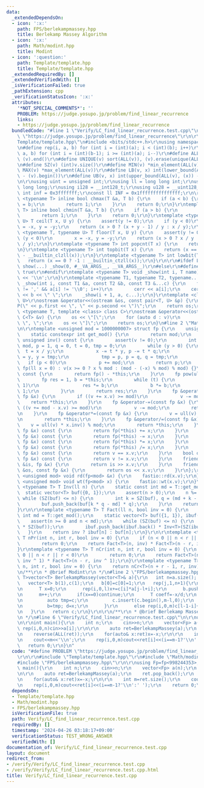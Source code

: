 ```yaml
---
data:
  _extendedDependsOn:
  - icon: ':x:'
    path: FPS/berlekampmassey.hpp
    title: Berlekamp Massey Algorithm
  - icon: ':x:'
    path: Math/modint.hpp
    title: Modint
  - icon: ':question:'
    path: Template/template.hpp
    title: Template/template.hpp
  _extendedRequiredBy: []
  _extendedVerifiedWith: []
  _isVerificationFailed: true
  _pathExtension: cpp
  _verificationStatusIcon: ':x:'
  attributes:
    '*NOT_SPECIAL_COMMENTS*': ''
    PROBLEM: https://judge.yosupo.jp/problem/find_linear_recurrence
    links:
    - https://judge.yosupo.jp/problem/find_linear_recurrence
  bundledCode: "#line 1 \"Verify/LC_find_linear_recurrence.test.cpp\"\n#define PROBLEM\
    \ \"https://judge.yosupo.jp/problem/find_linear_recurrence\"\r\n\r\n#line 1 \"\
    Template/template.hpp\"\n#include <bits/stdc++.h>\r\nusing namespace std;\r\n\r\
    \n#define rep(i, a, b) for (int i = (int)(a); i < (int)(b); i++)\r\n#define rrep(i,\
    \ a, b) for (int i = (int)(b-1); i >= (int)(a); i--)\r\n#define ALL(v) (v).begin(),\
    \ (v).end()\r\n#define UNIQUE(v) sort(ALL(v)), (v).erase(unique(ALL(v)), (v).end())\r\
    \n#define SZ(v) (int)v.size()\r\n#define MIN(v) *min_element(ALL(v))\r\n#define\
    \ MAX(v) *max_element(ALL(v))\r\n#define LB(v, x) int(lower_bound(ALL(v), (x))\
    \ - (v).begin())\r\n#define UB(v, x) int(upper_bound(ALL(v), (x)) - (v).begin())\r\
    \n\r\nusing uint = unsigned int;\r\nusing ll = long long int;\r\nusing ull = unsigned\
    \ long long;\r\nusing i128 = __int128_t;\r\nusing u128 = __uint128_t;\r\nconst\
    \ int inf = 0x3fffffff;\r\nconst ll INF = 0x1fffffffffffffff;\r\n\r\ntemplate\
    \ <typename T> inline bool chmax(T &a, T b) {\r\n    if (a < b) {\r\n        a\
    \ = b;\r\n        return 1;\r\n    }\r\n    return 0;\r\n}\r\ntemplate <typename\
    \ T> inline bool chmin(T &a, T b) {\r\n    if (a > b) {\r\n        a = b;\r\n\
    \        return 1;\r\n    }\r\n    return 0;\r\n}\r\ntemplate <typename T, typename\
    \ U> T ceil(T x, U y) {\r\n    assert(y != 0);\r\n    if (y < 0)\r\n        x\
    \ = -x, y = -y;\r\n    return (x > 0 ? (x + y - 1) / y : x / y);\r\n}\r\ntemplate\
    \ <typename T, typename U> T floor(T x, U y) {\r\n    assert(y != 0);\r\n    if\
    \ (y < 0)\r\n        x = -x, y = -y;\r\n    return (x > 0 ? x / y : (x - y + 1)\
    \ / y);\r\n}\r\ntemplate <typename T> int popcnt(T x) {\r\n    return __builtin_popcountll(x);\r\
    \n}\r\ntemplate <typename T> int topbit(T x) {\r\n    return (x == 0 ? -1 : 63\
    \ - __builtin_clzll(x));\r\n}\r\ntemplate <typename T> int lowbit(T x) {\r\n \
    \   return (x == 0 ? -1 : __builtin_ctzll(x));\r\n}\r\n\r\n#ifdef LOCAL\r\n#define\
    \ show(...) _show(0, #__VA_ARGS__, __VA_ARGS__)\r\n#else\r\n#define show(...)\
    \ true\r\n#endif\r\ntemplate <typename T> void _show(int i, T name) {\r\n    cerr\
    \ << '\\n';\r\n}\r\ntemplate <typename T1, typename T2, typename... T3>\r\nvoid\
    \ _show(int i, const T1 &a, const T2 &b, const T3 &...c) {\r\n    for (; a[i]\
    \ != ',' && a[i] != '\\0'; i++)\r\n        cerr << a[i];\r\n    cerr << \":\"\
    \ << b << \" \";\r\n    _show(i + 1, a, c...);\r\n}\r\ntemplate <class T, class\
    \ U>\r\nostream &operator<<(ostream &os, const pair<T, U> &p) {\r\n    os << \"\
    P(\" << p.first << \", \" << p.second << \")\";\r\n    return os;\r\n}\r\ntemplate\
    \ <typename T, template <class> class C>\r\nostream &operator<<(ostream &os, const\
    \ C<T> &v) {\r\n    os << \"[\";\r\n    for (auto d : v)\r\n        os << d <<\
    \ \", \";\r\n    os << \"]\";\r\n    return os;\r\n}\n#line 2 \"Math/modint.hpp\"\
    \n\r\ntemplate <unsigned mod = 1000000007> struct fp {\r\n    unsigned v;\r\n\
    \    static constexpr int get_mod() {\r\n        return mod;\r\n    }\r\n    constexpr\
    \ unsigned inv() const {\r\n        assert(v != 0);\r\n        int x = v, y =\
    \ mod, p = 1, q = 0, t = 0, tmp = 0;\r\n        while (y > 0) {\r\n          \
    \  t = x / y;\r\n            x -= t * y, p -= t * q;\r\n            tmp = x, x\
    \ = y, y = tmp;\r\n            tmp = p, p = q, q = tmp;\r\n        }\r\n     \
    \   if (p < 0)\r\n            p += mod;\r\n        return p;\r\n    }\r\n    constexpr\
    \ fp(ll x = 0) : v(x >= 0 ? x % mod : (mod - (-x) % mod) % mod) {}\r\n    fp operator-()\
    \ const {\r\n        return fp() - *this;\r\n    }\r\n    fp pow(ull t) {\r\n\
    \        fp res = 1, b = *this;\r\n        while (t) {\r\n            if (t &\
    \ 1)\r\n                res *= b;\r\n            b *= b;\r\n            t >>=\
    \ 1;\r\n        }\r\n        return res;\r\n    }\r\n    fp &operator+=(const\
    \ fp &x) {\r\n        if ((v += x.v) >= mod)\r\n            v -= mod;\r\n    \
    \    return *this;\r\n    }\r\n    fp &operator-=(const fp &x) {\r\n        if\
    \ ((v += mod - x.v) >= mod)\r\n            v -= mod;\r\n        return *this;\r\
    \n    }\r\n    fp &operator*=(const fp &x) {\r\n        v = ull(v) * x.v % mod;\r\
    \n        return *this;\r\n    }\r\n    fp &operator/=(const fp &x) {\r\n    \
    \    v = ull(v) * x.inv() % mod;\r\n        return *this;\r\n    }\r\n    fp operator+(const\
    \ fp &x) const {\r\n        return fp(*this) += x;\r\n    }\r\n    fp operator-(const\
    \ fp &x) const {\r\n        return fp(*this) -= x;\r\n    }\r\n    fp operator*(const\
    \ fp &x) const {\r\n        return fp(*this) *= x;\r\n    }\r\n    fp operator/(const\
    \ fp &x) const {\r\n        return fp(*this) /= x;\r\n    }\r\n    bool operator==(const\
    \ fp &x) const {\r\n        return v == x.v;\r\n    }\r\n    bool operator!=(const\
    \ fp &x) const {\r\n        return v != x.v;\r\n    }\r\n    friend istream &operator>>(istream\
    \ &is, fp &x) {\r\n        return is >> x.v;\r\n    }\r\n    friend ostream &operator<<(ostream\
    \ &os, const fp &x) {\r\n        return os << x.v;\r\n    }\r\n};\r\n\r\ntemplate\
    \ <unsigned mod> void rd(fp<mod> &x) {\r\n    fastio::rd(x.v);\r\n}\r\ntemplate\
    \ <unsigned mod> void wt(fp<mod> x) {\r\n    fastio::wt(x.v);\r\n}\r\n\r\ntemplate\
    \ <typename T> T Inv(ll n) {\r\n    static const int md = T::get_mod();\r\n  \
    \  static vector<T> buf({0, 1});\r\n    assert(n > 0);\r\n    n %= md;\r\n   \
    \ while (SZ(buf) <= n) {\r\n        int k = SZ(buf), q = (md + k - 1) / k;\r\n\
    \        buf.push_back(buf[k * q - md] * q);\r\n    }\r\n    return buf[n];\r\n\
    }\r\n\r\ntemplate <typename T> T Fact(ll n, bool inv = 0) {\r\n    static const\
    \ int md = T::get_mod();\r\n    static vector<T> buf({1, 1}), ibuf({1, 1});\r\n\
    \    assert(n >= 0 and n < md);\r\n    while (SZ(buf) <= n) {\r\n        buf.push_back(buf.back()\
    \ * SZ(buf));\r\n        ibuf.push_back(ibuf.back() * Inv<T>(SZ(ibuf)));\r\n \
    \   }\r\n    return inv ? ibuf[n] : buf[n];\r\n}\r\n\r\ntemplate <typename T>\
    \ T nPr(int n, int r, bool inv = 0) {\r\n    if (n < 0 || n < r || r < 0)\r\n\
    \        return 0;\r\n    return Fact<T>(n, inv) * Fact<T>(n - r, inv ^ 1);\r\n\
    }\r\ntemplate <typename T> T nCr(int n, int r, bool inv = 0) {\r\n    if (n <\
    \ 0 || n < r || r < 0)\r\n        return 0;\r\n    return Fact<T>(n, inv) * Fact<T>(r,\
    \ inv ^ 1) * Fact<T>(n - r, inv ^ 1);\r\n}\r\ntemplate <typename T> T nHr(int\
    \ n, int r, bool inv = 0) {\r\n    return nCr<T>(n + r - 1, r, inv);\r\n}\r\n\r\
    \n/**\r\n * @brief Modint\r\n */\n#line 2 \"FPS/berlekampmassey.hpp\"\n\r\ntemplate<typename\
    \ T>vector<T> BerlekampMassey(vector<T>& a){\r\n   int n=a.size(); T d=1;\r\n\
    \   vector<T> b(1),c(1);\r\n   b[0]=c[0]=1;\r\n   rep(j,1,n+1){\r\n      int l=c.size(),m=b.size();\r\
    \n      T x=0;\r\n      rep(i,0,l)x+=c[i]*a[j-l+i];\r\n      b.push_back(0);\r\
    \n      m++;\r\n      if(x==0)continue;\r\n      T coeff=-x/d;\r\n      if(l<m){\r\
    \n         auto tmp=c;\r\n         c.insert(c.begin(),m-l,0);\r\n         rep(i,0,m)c[m-1-i]+=coeff*b[m-1-i];\r\
    \n         b=tmp; d=x;\r\n      }\r\n      else rep(i,0,m)c[l-1-i]+=coeff*b[m-1-i];\r\
    \n   }\r\n   return c;\r\n}\r\n\r\n/**\r\n * @brief Berlekamp Massey Algorithm\r\
    \n */\n#line 6 \"Verify/LC_find_linear_recurrence.test.cpp\"\n\r\nusing Fp=fp<998244353>;\r\
    \n\r\nint main(){\r\n    int n;\r\n    cin>>n;\r\n    vector<Fp> a(n);\r\n   \
    \ rep(i,0,n)cin>>a[i];\r\n\r\n    auto ret=BerlekampMassey(a);\r\n    ret.pop_back();\r\
    \n    reverse(ALL(ret));\r\n    for(auto& x:ret)x=-x;\r\n\r\n    int m=ret.size();\r\
    \n    cout<<m<<'\\n';\r\n    rep(i,0,m)cout<<ret[i]<<(i==m-1?'\\n':' ');\r\n \
    \   return 0;\r\n}\n"
  code: "#define PROBLEM \"https://judge.yosupo.jp/problem/find_linear_recurrence\"\
    \r\n\r\n#include \"Template/template.hpp\"\r\n#include \"Math/modint.hpp\"\r\n\
    #include \"FPS/berlekampmassey.hpp\"\r\n\r\nusing Fp=fp<998244353>;\r\n\r\nint\
    \ main(){\r\n    int n;\r\n    cin>>n;\r\n    vector<Fp> a(n);\r\n    rep(i,0,n)cin>>a[i];\r\
    \n\r\n    auto ret=BerlekampMassey(a);\r\n    ret.pop_back();\r\n    reverse(ALL(ret));\r\
    \n    for(auto& x:ret)x=-x;\r\n\r\n    int m=ret.size();\r\n    cout<<m<<'\\n';\r\
    \n    rep(i,0,m)cout<<ret[i]<<(i==m-1?'\\n':' ');\r\n    return 0;\r\n}"
  dependsOn:
  - Template/template.hpp
  - Math/modint.hpp
  - FPS/berlekampmassey.hpp
  isVerificationFile: true
  path: Verify/LC_find_linear_recurrence.test.cpp
  requiredBy: []
  timestamp: '2024-04-26 03:18:17+09:00'
  verificationStatus: TEST_WRONG_ANSWER
  verifiedWith: []
documentation_of: Verify/LC_find_linear_recurrence.test.cpp
layout: document
redirect_from:
- /verify/Verify/LC_find_linear_recurrence.test.cpp
- /verify/Verify/LC_find_linear_recurrence.test.cpp.html
title: Verify/LC_find_linear_recurrence.test.cpp
---
```


